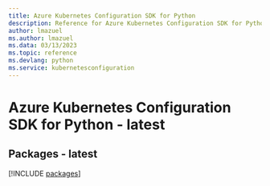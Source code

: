 ```yaml
---
title: Azure Kubernetes Configuration SDK for Python
description: Reference for Azure Kubernetes Configuration SDK for Python
author: lmazuel
ms.author: lmazuel
ms.data: 03/13/2023
ms.topic: reference
ms.devlang: python
ms.service: kubernetesconfiguration
---
```

# Azure Kubernetes Configuration SDK for Python - latest
## Packages - latest
[!INCLUDE [packages](kubernetes-configuration-index.md)]